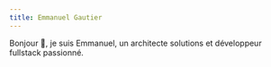 ```yaml
---
title: Emmanuel Gautier
---
```


Bonjour 👋, je suis Emmanuel, un architecte solutions et développeur fullstack passionné.
